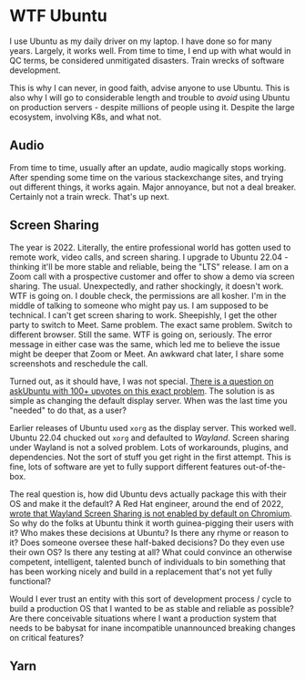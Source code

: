 # WTF Ubuntu

I use Ubuntu as my daily driver on my laptop. I have done so for many years. Largely, it works well. From time to time, I end up with what would in QC terms, be considered unmitigated disasters. Train wrecks of software development.

This is why I can never, in good faith, advise anyone to use Ubuntu. This is also why I will go to considerable length and trouble to *avoid* using Ubuntu on production servers - despite millions of people using it. Despite the large ecosystem, involving K8s, and what not.

## Audio

From time to time, usually after an update, audio magically stops working. After spending some time on the various stackexchange sites, and trying out different things, it works again. Major annoyance, but not a deal breaker. Certainly not a train wreck. That's up next.

## Screen Sharing

The year is 2022. Literally, the entire professional world has gotten used to remote work, video calls, and screen sharing. I upgrade to Ubuntu 22.04 - thinking it'll be more stable and reliable, being the "LTS" release. I am on a Zoom call with a prospective customer and offer to show a demo via screen sharing. The usual. Unexpectedly, and rather shockingly, it doesn't work. WTF is going on. I double check, the permissions are all kosher. I'm in the middle of talking to someone who might pay us. I am supposed to be technical. I can't get screen sharing to work. Sheepishly, I get the other party to switch to Meet. Same problem. The exact same problem. Switch to different browser. Still the same. WTF is going on, seriously. The error message in either case was the same, which led me to believe the issue might be deeper that Zoom or Meet. An awkward chat later, I share some screenshots and reschedule the call.

Turned out, as it should have, I was not special. [There is a question on askUbuntu with 100+ upvotes on this exact problem](https://askubuntu.com/questions/1407494/screen-share-not-working-in-ubuntu-22-04-in-all-platforms-zoom-teams-google-m). The solution is as simple as changing the default display server. When was the last time you "needed" to do that, as a user?

Earlier releases of Ubuntu used `xorg` as the display server. This worked well. Ubuntu 22.04 chucked out `xorg` and defaulted to *Wayland*. Screen sharing under Wayland is not a solved problem. Lots of workarounds, plugins, and dependencies. Not the sort of stuff you get right in the first attempt. This is fine, lots of software are yet to fully support different features out-of-the-box.

The real question is, how did Ubuntu devs actually package this with their OS and make it the default? A Red Hat engineer, around the end of 2022, [wrote that Wayland Screen Sharing is not enabled by default on Chromium](https://jgrulich.cz/2022/11/21/webrtc-chromium-year-end-report/). So why do the folks at Ubuntu think it worth guinea-pigging their users with it? Who makes these decisions at Ubuntu? Is there any rhyme or reason to it? Does someone oversee these half-baked decisions? Do they even use their own OS? Is there any testing at all? What could convince an otherwise competent, intelligent, talented bunch of individuals to bin something that has been working nicely and build in a replacement that's not yet fully functional?

Would I ever trust an entity with this sort of development process / cycle to build a production OS that I wanted to be as stable and reliable as possible? Are there conceivable situations where I want a production system that needs to be babysat for inane incompatible unannounced breaking changes on critical features?

## Yarn


